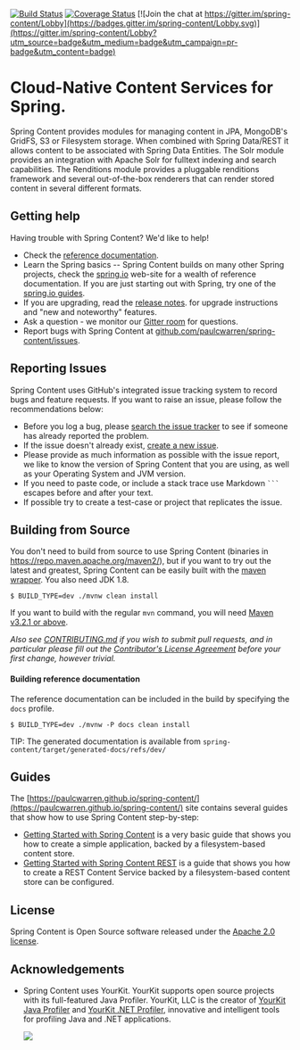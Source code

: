 [![Build Status](https://travis-ci.org/paulcwarren/spring-content.svg?branch=master)](https://travis-ci.org/paulcwarren/spring-content)
[![Coverage Status](https://coveralls.io/repos/github/paulcwarren/spring-content/badge.svg?branch=master)](https://coveralls.io/github/paulcwarren/spring-content?branch=master)
[![Join the chat at https://gitter.im/spring-content/Lobby](https://badges.gitter.im/spring-content/Lobby.svg)](https://gitter.im/spring-content/Lobby?utm_source=badge&utm_medium=badge&utm_campaign=pr-badge&utm_content=badge)

# Cloud-Native Content Services for Spring.

Spring Content provides modules for managing content in JPA, MongoDB's GridFS, S3 or Filesystem storage.  When combined with Spring Data/REST it allows content to be associated with Spring Data Entities.  The Solr module provides an integration with Apache Solr for fulltext indexing and search capabilities.  The Renditions module provides a pluggable renditions framework and several out-of-the-box renderers that can render stored content in several different formats.   

## Getting help
Having trouble with Spring Content? We'd like to help!

* Check the [reference documentation](https://paulcwarren.github.io/spring-content/).
* Learn the Spring basics -- Spring Content builds on many other Spring projects, check
  the [spring.io](https://spring.io) web-site for a wealth of reference documentation. If
  you are just starting out with Spring, try one of the [spring.io guides](https://spring.io/guides).
* If you are upgrading, read the [release notes](https://github.com/paulcwarren/spring-content/releases).
  for upgrade instructions and "new and noteworthy" features.
* Ask a question - we monitor our [Gitter room](https://gitter.im/spring-content/Lobby?utm_source=badge&utm_medium=badge&utm_campaign=pr-badge&utm_content=badge) for questions.
* Report bugs with Spring Content at [github.com/paulcwarren/spring-content/issues](https://github.com/paulcwarren/spring-content/issues).

## Reporting Issues
Spring Content uses GitHub's integrated issue tracking system to record bugs and feature
requests. If you want to raise an issue, please follow the recommendations below:

* Before you log a bug, please [search the issue tracker](https://github.com/paulcwarren/spring-content/issues)
  to see if someone has already reported the problem.
* If the issue doesn't already exist, [create a new issue](https://github.com/paulcwarren/spring-content/issues/new).
* Please provide as much information as possible with the issue report, we like to know
  the version of Spring Content that you are using, as well as your Operating System and
  JVM version.
* If you need to paste code, or include a stack trace use Markdown `` ``` `` escapes
  before and after your text.
* If possible try to create a test-case or project that replicates the issue.

## Building from Source
You don't need to build from source to use Spring Content (binaries in
https://repo.maven.apache.org/maven2/), but if you want to try out the latest and
greatest, Spring Content can be easily built with the
[maven wrapper](https://github.com/takari/maven-wrapper). You also need JDK 1.8.

```
$ BUILD_TYPE=dev ./mvnw clean install
```

If you want to build with the regular `mvn` command, you will need
[Maven v3.2.1 or above](https://maven.apache.org/run-maven/index.html).

_Also see [CONTRIBUTING.md](CONTRIBUTING.md) if you wish to submit pull requests,
and in particular please fill out the [Contributor's License Agreement](https://cla-assistant.io/paulcwarren/spring-content) before your first change, however trivial._

#### Building reference documentation

The reference documentation can be included in the build by specifying the `docs` profile.

```
$ BUILD_TYPE=dev ./mvnw -P docs clean install 
```

TIP: The generated documentation is available from `spring-content/target/generated-docs/refs/dev/`

## Guides
The [https://paulcwarren.github.io/spring-content/](https://paulcwarren.github.io/spring-content/) site contains several guides that show how to use Spring
Content step-by-step:

* [Getting Started with Spring Content](https://paulcwarren.github.io/spring-content/spring-content-fs-docs/) is a
  very basic guide that shows you how to create a simple application, backed by a filesystem-based content store.
* [Getting Started with Spring Content REST](https://paulcwarren.github.io/spring-content/spring-content-rest-docs/) is a guide that shows you how to create a REST Content Service backed by a filesystem-based content store
  can be configured.

## License
Spring Content is Open Source software released under the
[Apache 2.0 license](http://www.apache.org/licenses/LICENSE-2.0.html).

## Acknowledgements

* Spring Content uses YourKit.  YourKit supports open source projects with its full-featured Java Profiler.
  YourKit, LLC is the creator of <a href="https://www.yourkit.com/java/profiler/index.jsp">YourKit Java Profiler</a>
  and <a href="https://www.yourkit.com/.net/profiler/index.jsp">YourKit .NET Profiler</a>,
  innovative and intelligent tools for profiling Java and .NET applications.
  
  [![](https://www.yourkit.com/images/yklogo.png)](https://www.yourkit.com/java/profiler/index.jsp) 
